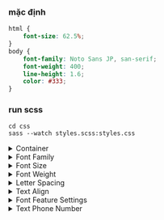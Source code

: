 ### mặc định

```css
html {
    font-size: 62.5%;
}
body {
    font-family: Noto Sans JP, san-serif;
    font-weight: 400;
    line-height: 1.6;
    color: #333;
}
```

### run scss

```
cd css
sass --watch styles.scss:styles.css
```

<details>
<summary>Container</summary>

```css
.container {
    width: 100%;
    max-width: 1200px;
    margin-left: auto;
    margin-right: auto;
    padding-left: 20px;
    padding-right: 20px;
}

.container_fluid {
    width: 100%;
    padding-left: 20px;
    padding-right: 20px;
}
```

</details>
<details>
<summary>Font Family</summary>

```css
.class-name {
    @extend %ff-[noto-sans, roboto, poppins, ..., custom];
}
```

</details>

<details>
<summary>Font Size</summary>

```css
.class-name {
    @extend %fz-[14, 16, 18, ..., custom];
}
```

bảng hạ font

| size ở PC | size ở SP |     |     | size ở PC | size ở SP |
| --------: | --------- | --- | --- | --------- | --------- |
|     10~12 | 10        |     |     | 101~110   | 38        |
|     13~15 | 12        |     |     | 111~120   | 40        |
|     16~18 | 14        |     |     | 121~130   | 42        |
|     19~22 | 16        |     |     | 131~140   | 44        |
|     23~29 | 18        |     |     | 141~160   | 46        |
|     30~34 | 20        |     |     | 161~180   | 48        |
|     35~39 | 22        |     |     | 181~200   | 50        |
|     40~44 | 24        |     |     | 201~220   | 52        |
|     45~49 | 26        |     |     | 221~240   | 54        |
|     50~60 | 28        |     |     | 241~260   | 56        |
|     61~70 | 30        |     |     | 261~280   | 58        |
|     71~80 | 32        |     |     | 281~300   | 60        |
|     81~90 | 34        |     |     | 301~350   | 70        |
|    91~100 | 36        |     |     | 351~400   | 80        |

</details>

<details>
<summary>Font Weight</summary>

```css
.class-name {
    @extend %fw-[100, 200, ..., 900];
}
```

|          extend | css              |
| --------------: | ---------------- |
| @extend %fw-100 | font-weight: 100 |
| @extend %fw-200 | font-weight: 200 |
| @extend %fw-300 | font-weight: 300 |

</details>

<details>
<summary>Letter Spacing</summary>

```css
.class-name {
    @extend %lts-[-100, 0, 100, ..., custom];
}
```

|            extend | css                    |
| ----------------: | ---------------------- |
| @extend %lts--100 | letter-spacing: -0.1em |
|    @extend %lts-0 | letter-spacing: 0      |
|  @extend %lts-100 | letter-spacing: 0.1em  |

</details>

<details>
<summary>Text Align</summary>

```css
.class-name {
    @extend %txt-[l-c-r];
    @extend %[md, lg, xl, xxl]-txt-[l, c, r];
}
```

|              extend | css                                          |
| ------------------: | -------------------------------------------- |
|      @extend %txt-l | text-align: left                             |
| @extend %txt-rigrht | text-align: right                            |
|      @extend %txt-c | text-align: center                           |
|   @extend %md-txt-c | @media min-width (768px): text-align: center |
|   @extend %lg-txt-r | @media min-width (992px): text-align: right  |

</details>

<details>
<summary>Font Feature Settings</summary>

```css
.class-name {
    @extend %txt-p;
}
```

|         extend | css                           |
| -------------: | ----------------------------- |
| @extend %txt-p | font-feature-settings: "palt" |

</details>

<details>
<summary>Text Phone Number</summary>

```css
.class-name {
    @extend %txt-phone;
}
```

|             extend | css                                            |
| -----------------: | ---------------------------------------------- |
| @extend %txt-phone | @media min-width (768px): pointer-events: none |

</details>
